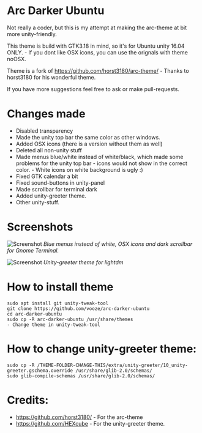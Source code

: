 # Arc Darker Ubuntu

Not really a coder, but this is my attempt at making the arc-theme at bit more unity-friendly.

This theme is build with GTK3.18 in mind, so it's for Ubuntu unity 16.04 ONLY. - If you dont like OSX icons,  you  can use the orignals with theme noOSX.

Theme is a fork of https://github.com/horst3180/arc-theme/ - Thanks to horst3180 for his wonderful theme.

If you have more suggestions feel free to ask or make pull-requests.

# Changes made

- Disabled transparency
- Made the unity top bar the same color as other windows.
- Added OSX icons (there is a version without them as well)
- Deleted all non-unity stuff
- Made menus blue/white instead of white/black, which made some problems for the unity top bar - icons would not show in the correct color. - White icons on white background is ugly :)
- Fixed GTK calendar a bit
- Fixed sound-buttons in unity-panel
- Made scrollbar for terminal dark
- Added unity-greeter theme.
- Other unity-stuff.

# Screenshots

![Screenshot](http://i.imgur.com/BJbLRGF.png)
*Blue menus instead of white, OSX icons and dark scrollbar for Gnome Terminal.*

![Screenshot](http://i.imgur.com/SfrUx19.png)
*Unity-greeter theme for lightdm*

# How to install theme

```
sudo apt install git unity-tweak-tool
git clone https://github.com/vooze/arc-darker-ubuntu
cd arc-darker-ubuntu
sudo cp -R arc-darker-ubuntu /usr/share/themes
- Change theme in unity-tweak-tool
```

# How to change unity-greeter theme:

```
sudo cp -R /THEME-FOLDER-CHANGE-THIS/extra/unity-greeter/10_unity-greeter.gschema.override /usr/share/glib-2.0/schemas/
sudo glib-compile-schemas /usr/share/glib-2.0/schemas/
```

# Credits:
- https://github.com/horst3180/ - For the arc-theme
- https://github.com/HEXcube - For the unity-greeter theme.
